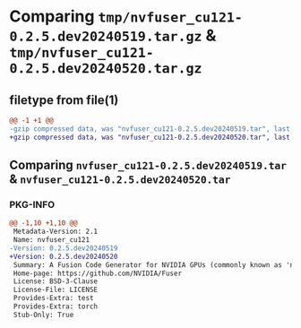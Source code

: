 # Comparing `tmp/nvfuser_cu121-0.2.5.dev20240519.tar.gz` & `tmp/nvfuser_cu121-0.2.5.dev20240520.tar.gz`

## filetype from file(1)

```diff
@@ -1 +1 @@
-gzip compressed data, was "nvfuser_cu121-0.2.5.dev20240519.tar", last modified: Mon Apr  5 07:00:00 1993, max compression
+gzip compressed data, was "nvfuser_cu121-0.2.5.dev20240520.tar", last modified: Mon Apr  5 07:00:00 1993, max compression
```

## Comparing `nvfuser_cu121-0.2.5.dev20240519.tar` & `nvfuser_cu121-0.2.5.dev20240520.tar`

### PKG-INFO

```diff
@@ -1,10 +1,10 @@
 Metadata-Version: 2.1
 Name: nvfuser_cu121
-Version: 0.2.5.dev20240519
+Version: 0.2.5.dev20240520
 Summary: A Fusion Code Generator for NVIDIA GPUs (commonly known as 'nvFuser')
 Home-page: https://github.com/NVIDIA/Fuser
 License: BSD-3-Clause
 License-File: LICENSE
 Provides-Extra: test
 Provides-Extra: torch
 Stub-Only: True
```

